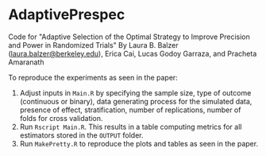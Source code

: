 # AdaptivePrespec
Code for "Adaptive Selection of the Optimal Strategy to Improve Precision and Power in Randomized Trials"
By Laura B. Balzer (laura.balzer@berkeley.edu), Erica Cai, 	Lucas Godoy Garraza, and Pracheta Amaranath

To reproduce the experiments as seen in the paper: 
1. Adjust inputs in ``Main.R`` by specifying the sample size, type of outcome (continuous or binary), data generating process for the simulated data, presence of effect, stratification, number of replications, number of folds for cross validation.
2. Run ``Rscript Main.R``. This results in a table computing metrics for all estimators stored in the ``OUTPUT`` folder. 
3. Run ``MakePretty.R`` to reproduce the plots and tables as seen in the paper. 


